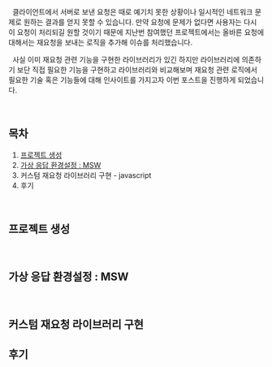 
&nbsp;&nbsp;클라이언트에서 서버로 보낸 요청은 때로 예기치 못한 상황이나 일시적인 네트워크 문제로 원하는 결과를 얻지 못할 수 있습니다. 만약 요청에 문제가 없다면 사용자는 다시 이 요청이 처리되길 원할 것이기 때문에 지난번 참여했던 프로젝트에서는 올바른 요청에 대해서는 재요청을 보내는 로직을 추가해 이슈를 처리했습니다. 

&nbsp;&nbsp;사실 이미 재요청 관련 기능을 구현한 라이브러리가 있긴 하지만 라이브러리에 의존하기 보단 직접 필요한 기능을 구현하고 라이브러리와 비교해보며 재요청 관련 로직에서 필요한 기술 혹은 기능들에 대해 인사이트를 가지고자 이번 포스트을 진행하게 되었습니다.

<br>

## 목차
1. [프로젝트 생성](##프로젝트%20생성)
2. [가상 응답 환경설정 : MSW](##가상%20응답%20환경설정)
3. 커스텀 재요청 라이브러리 구현 - javascript
4. 후기

<br>

## 프로젝트 생성

<br>

## 가상 응답 환경설정 : MSW

<br>

## 커스텀 재요청 라이브러리 구현

## 후기


<br>